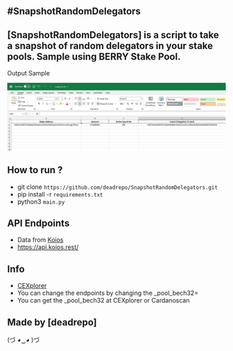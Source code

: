 #SnapshotRandomDelegators
-------------------

[SnapshotRandomDelegators] is a script to take a snapshot of random delegators in your stake pools. Sample using BERRY Stake Pool.
-------------------

Output Sample

![](images/snapshot.jpg)


How to run ?
-------------------
- git clone `https://github.com/deadrepo/SnapshotRandomDelegators.git`
- pip install -r `requirements.txt`
- python3 `main.py`

API Endpoints
-------------------
- Data from [Koios](https://api.koios.rest/api/v0/pool_delegators?_pool_bech32=pool19f6guwy97mmnxg9dz65rxyj8hq07qxud886hamyu4fgfz7dj9gl)
- https://api.koios.rest/
  
Info
-------------------
- [CEXplorer](https://cexplorer.io/pool/pool19f6guwy97mmnxg9dz65rxyj8hq07qxud886hamyu4fgfz7dj9gl)
- You can change the endpoints by changing the _pool_bech32=
- You can get the _pool_bech32 at CEXplorer or Cardanoscan

Made by [deadrepo]
-------------------

(づ ◕‿◕ )づ
